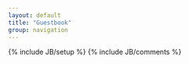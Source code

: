 ```yaml
---
layout: default
title: "Guestbook"
group: navigation
---
```

{% include JB/setup %}
{% include JB/comments %}
